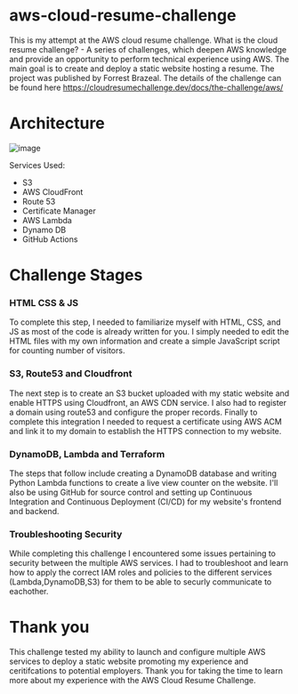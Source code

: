 # aws-cloud-resume-challenge

This is my attempt at the AWS cloud resume challenge. What is the cloud resume challenge? - A series of challenges, which deepen AWS knowledge and provide an opportunity to perform technical experience using AWS. The main goal is to create and deploy a static website hosting a resume. The project was published by Forrest Brazeal. The details of the challenge can be found here https://cloudresumechallenge.dev/docs/the-challenge/aws/ 

# Architecture
![image](https://github.com/jag1020/aws-cloud-resume-challenge/assets/147641656/30fc420f-453e-4067-a3b5-a82b4bc64fbe)


Services Used:

* S3
* AWS CloudFront
* Route 53
* Certificate Manager
* AWS Lambda
* Dynamo DB
* GitHub Actions

# Challenge Stages
### HTML CSS & JS
To complete this step, I needed to familiarize myself with HTML, CSS, and JS as most of the code is already written for you. I simply needed to edit the HTML files with my own information and create a simple JavaScript script for counting number of visitors.
### S3, Route53 and Cloudfront
The next step is to create an S3 bucket uploaded with my static website and enable HTTPS using Cloudfront, an AWS CDN service. I also had to register a domain using route53 and configure the proper records. Finally to complete this integration I needed to request a certificate using AWS ACM and link it to my domain to establish the HTTPS connection to my website. 
### DynamoDB, Lambda and Terraform
The steps that follow include creating a DynamoDB database and writing Python Lambda functions to create a live view counter on the website. I'll also be using GitHub for source control and setting up Continuous Integration and Continuous Deployment (CI/CD) for my website's frontend and backend.
### Troubleshooting Security
While completing this challenge I encountered some issues pertaining to security between the multiple AWS services. I had to troubleshoot and learn how to apply the correct IAM roles and policies to the different services (Lambda,DynamoDB,S3) for them to be able to securly communicate to eachother.

# Thank you
This challenge tested my ability to launch and configure multiple AWS services to deploy a static website promoting my experience and ceritifcations to potential employers. Thank you for taking the time to learn more about my experience with the AWS Cloud Resume Challenge. 
